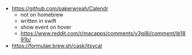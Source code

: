 - https://github.com/pakerwreah/Calendr
  - not on homebrew
  - written in swift
  - show event on hover
  - https://www.reddit.com/r/macapps/comments/v3gi8i/comment/ib1891b/
- https://formulae.brew.sh/cask/itsycal
